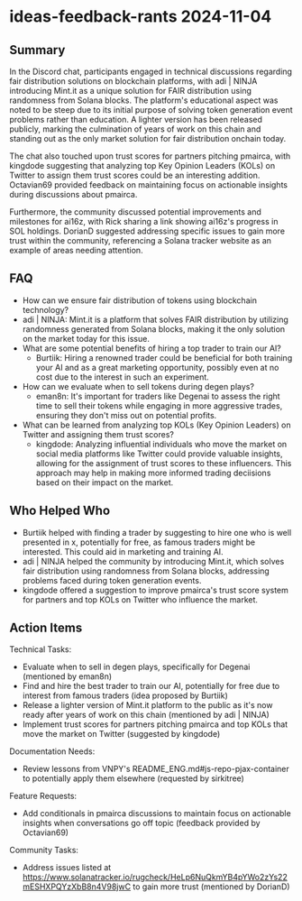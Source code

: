 # ideas-feedback-rants 2024-11-04

## Summary
 In the Discord chat, participants engaged in technical discussions regarding fair distribution solutions on blockchain platforms, with adi | NINJA introducing Mint.it as a unique solution for FAIR distribution using randomness from Solana blocks. The platform's educational aspect was noted to be steep due to its initial purpose of solving token generation event problems rather than education. A lighter version has been released publicly, marking the culmination of years of work on this chain and standing out as the only market solution for fair distribution onchain today.

The chat also touched upon trust scores for partners pitching pmairca, with kingdode suggesting that analyzing top Key Opinion Leaders (KOLs) on Twitter to assign them trust scores could be an interesting addition. Octavian69 provided feedback on maintaining focus on actionable insights during discussions about pmairca.

Furthermore, the community discussed potential improvements and milestones for ai16z, with Rick sharing a link showing ai16z's progress in SOL holdings. DorianD suggested addressing specific issues to gain more trust within the community, referencing a Solana tracker website as an example of areas needing attention.

## FAQ
 - How can we ensure fair distribution of tokens using blockchain technology?
  - adi | NINJA: Mint.it is a platform that solves FAIR distribution by utilizing randomness generated from Solana blocks, making it the only solution on the market today for this issue.
- What are some potential benefits of hiring a top trader to train our AI?
  - Burtiik: Hiring a renowned trader could be beneficial for both training your AI and as a great marketing opportunity, possibly even at no cost due to the interest in such an experiment.
- How can we evaluate when to sell tokens during degen plays?
  - eman8n: It's important for traders like Degenai to assess the right time to sell their tokens while engaging in more aggressive trades, ensuring they don't miss out on potential profits.
- What can be learned from analyzing top KOLs (Key Opinion Leaders) on Twitter and assigning them trust scores?
  - kingdode: Analyzing influential individuals who move the market on social media platforms like Twitter could provide valuable insights, allowing for the assignment of trust scores to these influencers. This approach may help in making more informed trading deciisions based on their impact on the market.

## Who Helped Who
 - Burtiik helped with finding a trader by suggesting to hire one who is well presented in x, potentially for free, as famous traders might be interested. This could aid in marketing and training AI.
- adi | NINJA helped the community by introducing Mint.it, which solves fair distribution using randomness from Solana blocks, addressing problems faced during token generation events.
- kingdode offered a suggestion to improve pmairca's trust score system for partners and top KOLs on Twitter who influence the market.

## Action Items
 Technical Tasks:
  - Evaluate when to sell in degen plays, specifically for Degenai (mentioned by eman8n)
  - Find and hire the best trader to train our AI, potentially for free due to interest from famous traders (idea proposed by Burtiik)
  - Release a lighter version of Mint.it platform to the public as it's now ready after years of work on this chain (mentioned by adi | NINJA)
  - Implement trust scores for partners pitching pmairca and top KOLs that move the market on Twitter (suggested by kingdode)

Documentation Needs:
  - Review lessons from VNPY's README_ENG.md#js-repo-pjax-container to potentially apply them elsewhere (requested by sirkitree)

Feature Requests:
  - Add conditionals in pmairca discussions to maintain focus on actionable insights when conversations go off topic (feedback provided by Octavian69)

Community Tasks:
  - Address issues listed at https://www.solanatracker.io/rugcheck/HeLp6NuQkmYB4pYWo2zYs22mESHXPQYzXbB8n4V98jwC to gain more trust (mentioned by DorianD)

